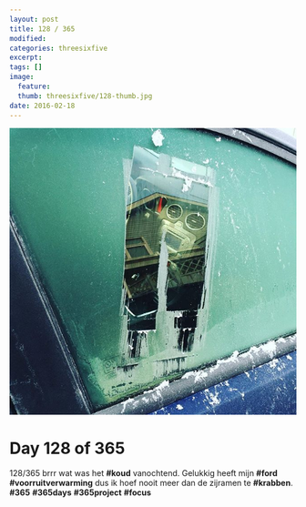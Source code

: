 ```yaml
---
layout: post
title: 128 / 365
modified:
categories: threesixfive
excerpt:
tags: []
image:
  feature: 
  thumb: threesixfive/128-thumb.jpg
date: 2016-02-18
---
```


![128](/images/threesixfive/128.jpg)

# Day 128 of 365

128/365 brrr wat was het **\#koud** vanochtend. Gelukkig heeft mijn **\#ford** **\#voorruitverwarming** dus ik hoef nooit meer dan de zijramen te **\#krabben**. **\#365** **\#365days** **\#365project** **\#focus**
